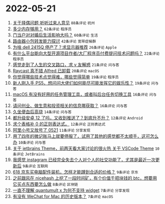 # 2022-05-21

1. [关于择偶问题 听听过来人意见](https://www.v2ex.com/t/854300) `88条评论` `杭州`
1. [多少内存够用？](https://www.v2ex.com/t/854340) `62条评论` `程序员`
1. [门当户对对婚后生活影响大吗？](https://www.v2ex.com/t/854309) `60条评论` `生活`
1. [路由器小包转发能力探讨](https://www.v2ex.com/t/854303) `42条评论` `宽带症候群`
1. [为啥 dell 2415Q 停产了？求显示器推荐](https://www.v2ex.com/t/854302) `26条评论` `Apple`
1. [有什么平台能向大型开源项目作者/大厂程序员付费提问技术问题吗？](https://www.v2ex.com/t/854323) `22条评论` `程序员`
1. [感觉走到了人生的交叉路口，求 v 友解惑](https://www.v2ex.com/t/854358) `21条评论` `问与答`
1. [Raycast 真不错 Alfred 已卸载](https://www.v2ex.com/t/854364) `20条评论` `macOS`
1. [你觉得哪些技术点觉得难，哪些觉得简单](https://www.v2ex.com/t/854363) `19条评论` `程序员`
1. [新人刚入手 PS5，想问问大佬们如何能尽可能发挥它的娱乐性？](https://www.v2ex.com/t/854344) `19条评论` `问与答`
1. [macOS 有没有好用的任务管理工具，或者叫后台任务切换工具](https://www.v2ex.com/t/854301) `16条评论` `问与答`
1. [请问创业、做生意和投资相关的信息哪获取？](https://www.v2ex.com/t/854313) `16条评论` `问与答`
1. [久坐便血后高烧](https://www.v2ex.com/t/854371) `14条评论` `问与答`
1. [都升级安卓 12 了吗，又收到推送了？到底升不升？](https://www.v2ex.com/t/854327) `12条评论` `Android`
1. [求个表格补 0 的正则表达式。](https://www.v2ex.com/t/854296) `12条评论` `正则表达式`
1. [阿里小号又放号了 0521](https://www.v2ex.com/t/854311) `11条评论` `分享发现`
1. [用了四年的微记账马上就要停服了，试用了其他的感觉都不太顺手，这可怎么办](https://www.v2ex.com/t/854356) `10条评论` `问与答`
1. [关于 jetbrains Theme，前两天看大家讨论的很火热 关于 VSCode Theme](https://www.v2ex.com/t/854345) `10条评论` `JetBrains`
1. [我感觉 instagram 已经完全失去个人对个人的社交功能了，尤其是最近一次更新后](https://www.v2ex.com/t/854355) `9条评论` `互联网`
1. [618 京东买电脑配件装机，怎样才能蹲到合适的价格？](https://www.v2ex.com/t/854312) `9条评论` `京东`
1. [之前跟风在 nicehash 上挖了一段时间矿，有个价值千把块钱的 btc，想要用它买点东西要怎么做](https://www.v2ex.com/t/854338) `8条评论` `区块链`
1. [一直不理解 quantumult x 为何不支持 widget](https://www.v2ex.com/t/854377) `7条评论` `分享发现`
1. [有没有 WeChat for Mac 的历史版本？](https://www.v2ex.com/t/854341) `7条评论` `macOS`
